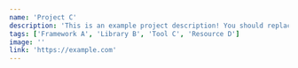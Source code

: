 ```yaml
---
name: 'Project C'
description: 'This is an example project description! You should replace this with a description of your own project.'
tags: ['Framework A', 'Library B', 'Tool C', 'Resource D']
image: ''
link: 'https://example.com'
---
```

